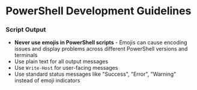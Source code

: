 # PowerShell Development Guidelines

### Script Output
- **Never use emojis in PowerShell scripts** - Emojis can cause encoding issues and display problems across different PowerShell versions and terminals
- Use plain text for all output messages
- Use `Write-Host` for user-facing messages
- Use standard status messages like "Success", "Error", "Warning" instead of emoji indicators

